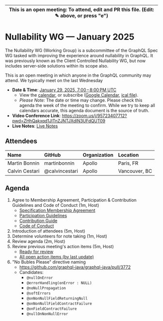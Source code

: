 | This is an open meeting: To attend, edit and PR this file. (Edit: ✎ above, or press "e") |
| ---------------------------------------------------------------------------------------- |

# Nullability WG — January 2025

The Nullability WG (Working Group) is a subcommittee of the GraphQL Spec WG
tasked with improving the experience around nullability in GraphQL. It was
previously known as the Client Controlled Nullability WG, but now includes
server-side solutions within its scope also.

This is an open meeting in which anyone in the GraphQL community may attend.
We typically meet on the last Wednesday


- **Date & Time**: [January 29, 2025, 7:00 – 8:00 PM UTC](https://www.timeanddate.com/worldclock/converter.html?iso=20250129T190000&p1=224&p2=179&p3=136&p4=268&p5=367&p6=438&p7=248&p8=240)
  - View the [calendar][], or subscribe ([Google Calendar][], [ical file][]).
  - _Please Note:_ The date or time may change. Please check this agenda the
    week of the meeting to confirm. While we try to keep all calendars accurate,
    this agenda document is the source of truth.
- **Video Conference Link**: https://zoom.us/j/95723407712?pwd=ZHhQakxqd1JlTnZJNTJXdlN3UFdQUT09
- **Live Notes**: [Live Notes][]

[calendar]: https://calendar.google.com/calendar/embed?src=linuxfoundation.org_ik79t9uuj2p32i3r203dgv5mo8%40group.calendar.google.com
[google calendar]: https://calendar.google.com/calendar?cid=bGludXhmb3VuZGF0aW9uLm9yZ19pazc5dDl1dWoycDMyaTNyMjAzZGd2NW1vOEBncm91cC5jYWxlbmRhci5nb29nbGUuY29t
[ical file]: https://calendar.google.com/calendar/ical/linuxfoundation.org_ik79t9uuj2p32i3r203dgv5mo8%40group.calendar.google.com/public/basic.ics
[live notes]: https://docs.google.com/document/d/1IwWB_JBgqFnKVNnXph1k0j3ZTrMzYR9n8fEaxR11Fj4/edit

## Attendees

<!-- prettier-ignore -->
| Name                 | GitHub        | Organization       | Location              |
| :------------------- | :------------ | :----------------- | :-------------------- |
| Martin Bonnin | martinbonnin | Apollo | Paris, FR |
| Calvin Cestari | @calvincestari | Apollo | Vancouver, BC |


## Agenda

1. Agree to Membership Agreement, Participation & Contribution Guidelines and Code of Conduct (1m, Host)
   - [Specification Membership Agreement](https://github.com/graphql/foundation)
   - [Participation Guidelines](https://github.com/graphql/graphql-wg#participation-guidelines)
   - [Contribution Guide](https://github.com/graphql/graphql-spec/blob/main/CONTRIBUTING.md)
   - [Code of Conduct](https://github.com/graphql/foundation/blob/master/CODE-OF-CONDUCT.md)
1. Introduction of attendees (5m, Host)
1. Determine volunteers for note taking (1m, Host)
1. Review agenda (2m, Host)
1. Review previous meeting's action items (5m, Host)
   - [Ready for review](https://github.com/graphql/nullability-wg/issues?q=is%3Aissue+is%3Aopen+label%3A%22Ready+for+review+%F0%9F%99%8C%22+sort%3Aupdated-desc)
   - [All open action items (by last update)](https://github.com/graphql/nullability-wg/issues?q=is%3Aissue+is%3Aopen+label%3A%22Action+item+%3Aclapper%3A%22+sort%3Aupdated-desc)
1. "No Bubles Please" directive naming
   - https://github.com/graphql-java/graphql-java/pull/3772
   - Candidates:
     - `@nullOnError`
     - `@errorHandling(onError : NULL)`
     - `@noNullPropagation`
     - `@softErrors`
     - `@onNonNullFieldReturningNull`
     - `@onNonNullFieldContractFailure`
     - `@onFieldContractFailure`
     - `@nullOnNonNullError`
